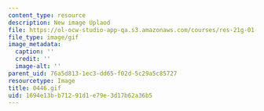 ```yaml
---
content_type: resource
description: New image Uplaod
file: https://ol-ocw-studio-app-qa.s3.amazonaws.com/courses/res-21g-01-kana-spring-2010/1694e13bb71291d1e79e3d17b62a36b5_0446.gif
file_type: image/gif
image_metadata:
  caption: ''
  credit: ''
  image-alt: ''
parent_uid: 76a5d813-1ec3-dd65-f02d-5c29a5c85727
resourcetype: Image
title: 0446.gif
uid: 1694e13b-b712-91d1-e79e-3d17b62a36b5
---
```

